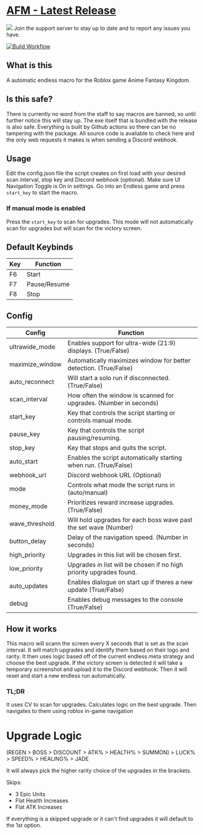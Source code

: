 # [AFM - Latest Release](https://github.com/daftuyda/AFM/releases/latest/download/AFM.zip)
 [![](https://dcbadge.limes.pink/api/server/https://discord.gg/BzVmGXQ22e)](https://discord.gg/BzVmGXQ22e)
 Join the support server to stay up to date and to report any issues you have.
 
 [![Build Workflow](https://github.com/daftuyda/AFM/actions/workflows/build.yml/badge.svg)](https://github.com/daftuyda/AFM/actions/workflows/build.yml)

## What is this
 A automatic endless macro for the Roblox game Anime Fantasy Kingdom.

## Is this safe?
 There is currently no word from the staff to say macros are banned, so until further notice this will stay up. The exe itself that is bundled with the release is also safe. Everything is built by Github actions so there can be no tampering with the package. All source code is avaliable to check here and the only web requests it makes is when sending a Discord webhook.

## Usage
 Edit the config.json file the script creates on first load with your desired scan interval, stop key and Discord webhook (optional).
 Make sure UI Navigation Toggle is On in settings.
 Go into an Endless game and press `start_key` to start the macro.

 ### If manual mode is enabled
 Press the `start_key` to scan for upgrades.
 This mode will not automatically scan for upgrades but will scan for the victory screen.

## Default Keybinds
| Key | Function     |
|-----|--------------|
| F6  | Start        |
| F7  | Pause/Resume |
| F8  | Stop         |

## Config

| Config          | Function                                                            |
|-----------------|---------------------------------------------------------------------|
| ultrawide_mode  | Enables support for ultra-wide (21:9) displays. (True/False)        |
| maximize_window | Automatically maximizes window for better detection. (True/False)   |
| auto_reconnect  | Will start a solo run if disconnected. (True/False)                 |
| scan_interval   | How often the window is scanned for upgrades. (Number in seconds)   |
| start_key       | Key that controls the script starting or controls manual mode.      |
| pause_key       | Key that controls the script pausing/resuming.                      |
| stop_key        | Key that stops and quits the script.                                |
| auto_start      | Enables the script automatically starting when run. (True/False)    |
| webhook_url     | Discord webhook URL (Optional)                                      |
| mode            | Controls what mode the script runs in (auto/manual)                 |
| money_mode      | Prioritizes reward increase upgrades. (True/False)                  |
| wave_threshold  | Will hold upgrades for each boss wave past the set wave (Number)    |
| button_delay    | Delay of the navigation speed. (Number in seconds)                  |
| high_priority   | Upgrades in this list will be chosen first.                         |
| low_priority    | Upgrades in list will be chosen if no high priority upgrades found. |
| auto_updates    | Enables dialogue on start up if theres a new update (True/False)    |
| debug           | Enables debug messages to the console (True/False)                  |

## How it works
 This macro will scann the screen every X seconds that is set as the scan interval.
 It will match upgrades and identify them based on their logo and rarity.
 It then uses logic based off of the current endless meta strategy and choose the best upgrade.
 If the victory screen is detected it will take a temporary screenshot and upload it to the Discord webhook.
 Then it will reset and start a new endless run automatically.

### TL;DR
 It uses CV to scan for upgrades.
 Calculates logic on the best upgrade.
 Then navigates to them using roblox in-game navigation

# Upgrade Logic
 (REGEN > BOSS > DISCOUNT > ATK% > HEALTH% > SUMMON) > LUCK% > SPEED% > HEALING% > JADE

 It will always pick the higher rarity choice of the upgrades in the brackets.
 
 Skips:
 - 3 Epic Units
 - Flat Health Increases
 - Flat ATK Increases

 If everything is a skipped upgrade or it can't find upgrades it will default to the 1st option.

